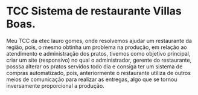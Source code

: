 # TCC Sistema de restaurante Villas Boas.
 Meu TCC da etec lauro gomes, onde resolvemos ajudar um restaurante da região, pois, o mesmo obtinha um problema na produção, em relação ao atendimento e administração dos pratos, tivemos como objetivo principal, criar um site (responsivo) no qual o administrador, gerente do restaurante, posssa alterar os pratos servidos todo dia e consiga ter um sistema de compras automatizado, pois, anteriormente o restaurante utiliza de outros meios de comunicação para realizar as entregas, algo que se tornou inversamente proporcional a produção.
